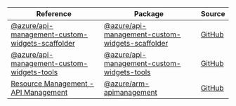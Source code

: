 | Reference | Package | Source |
|---|---|---|
|[@azure/api-management-custom-widgets-scaffolder](api-management-custom-widgets-scaffolder-readme.md)|[@azure/api-management-custom-widgets-scaffolder](https://www.npmjs.com/package/@azure/api-management-custom-widgets-scaffolder)|[GitHub](https://github.com/Azure/azure-sdk-for-js/blob/main/sdk/apimanagement/api-management-custom-widgets-scaffolder)|
|[@azure/api-management-custom-widgets-tools](api-management-custom-widgets-tools-readme.md)|[@azure/api-management-custom-widgets-tools](https://www.npmjs.com/package/@azure/api-management-custom-widgets-tools)|[GitHub](https://github.com/Azure/azure-sdk-for-js/blob/main/sdk/apimanagement/api-management-custom-widgets-tools)|
|[Resource Management - API Management](arm-apimanagement-readme.md)|[@azure/arm-apimanagement](https://www.npmjs.com/package/@azure/arm-apimanagement)|[GitHub](https://github.com/Azure/azure-sdk-for-js/blob/main/sdk/apimanagement/arm-apimanagement)|
